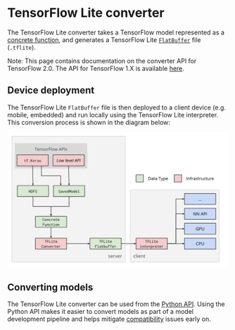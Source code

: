 # TensorFlow Lite converter

The TensorFlow Lite converter takes a TensorFlow model represented as a
[concrete function](concrete_function.md), and generates a TensorFlow Lite
[`FlatBuffer`](https://google.github.io/flatbuffers/) file (`.tflite`).

Note: This page contains documentation on the converter API for TensorFlow 2.0.
The API for TensorFlow 1.X is available
[here](https://www.tensorflow.org/lite/convert/).

## Device deployment

The TensorFlow Lite `FlatBuffer` file is then deployed to a client device (e.g.
mobile, embedded) and run locally using the TensorFlow Lite interpreter. This
conversion process is shown in the diagram below:

![TFLite converter workflow](../images/convert/workflow.svg)

## Converting models

The TensorFlow Lite converter can be used from the [Python API](python_api.md).
Using the Python API makes it easier to convert models as part of a model
development pipeline and helps mitigate
[compatibility](../../guide/ops_compatibility.md) issues early on.
